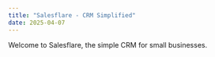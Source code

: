 ```yaml
---
title: "Salesflare - CRM Simplified"
date: 2025-04-07
---
```

Welcome to Salesflare, the simple CRM for small businesses.